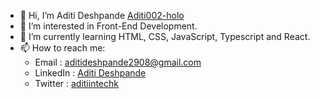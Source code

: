 - 👋 Hi, I’m Aditi Deshpande [Aditi002-holo](https://github.com/Aditi002-holo?tab=repositories)
- 👣 I’m interested in Front-End Development.
- 🌱 I’m currently learning HTML, CSS, JavaScript, Typescript and React.
- 📫 How to reach me:
    * Email    : aditideshpande2908@gmail.com 
    * LinkedIn : [Aditi Deshpande](https://www.linkedin.com/in/aditi-deshpande-b6966122a/)
    * Twitter  : [aditiintechk](https://twitter.com/aditiintechk)




<!---
Aditi002-holo/Aditi002-holo is a ✨ special ✨ repository because its `README.md` (this file) appears on your GitHub profile.
You can click the Preview link to take a look at your changes.
--->

